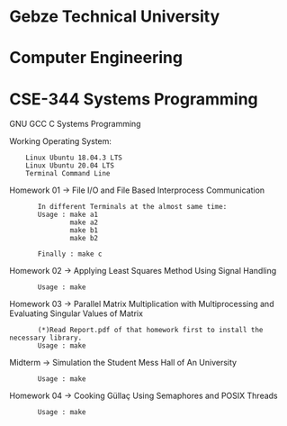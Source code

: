 # Gebze Technical University
# Computer Engineering
# CSE-344 Systems Programming

GNU GCC C Systems Programming

Working Operating System:

        Linux Ubuntu 18.04.3 LTS
        Linux Ubuntu 20.04 LTS
        Terminal Command Line


Homework 01 -> File I/O and File Based Interprocess Communication

           In different Terminals at the almost same time:
           Usage : make a1
                   make a2
                   make b1
                   make b2
                   
           Finally : make c
           
           
Homework 02 -> Applying Least Squares Method Using Signal Handling

           Usage : make
        
        
Homework 03 -> Parallel Matrix Multiplication with Multiprocessing and Evaluating Singular Values of Matrix
           
           (*)Read Report.pdf of that homework first to install the necessary library.
           Usage : make
           
Midterm -> Simulation the Student Mess Hall of An University
           
           Usage : make
           
Homework 04 -> Cooking Güllaç Using Semaphores and POSIX Threads

           Usage : make
